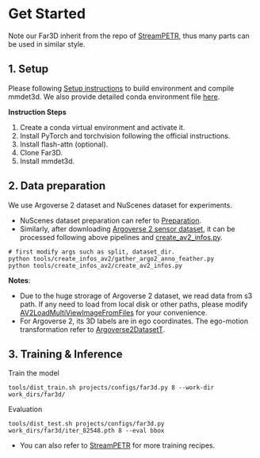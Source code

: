 # Get Started
Note our Far3D inherit from the repo of [StreamPETR](https://github.com/exiawsh/StreamPETR/), thus many parts can be used in similar style. 

## 1. Setup
Please following [Setup instructions](https://github.com/exiawsh/StreamPETR/blob/main/docs/setup.md) to build environment and compile mmdet3d. We also provide detailed conda environment file [here](../py38.yaml).

**Instruction Steps**
1. Create a conda virtual environment and activate it.
2. Install PyTorch and torchvision following the official instructions.
3. Install flash-attn (optional).
4. Clone Far3D.
5. Install mmdet3d.

## 2. Data preparation
We use Argoverse 2 dataset and NuScenes dataset for experiments.
- NuScenes dataset preparation can refer to [Preparation](https://github.com/exiawsh/StreamPETR/blob/main/docs/data_preparation.md).
- Similarly, after downloading [Argoverse 2 sensor dataset](https://www.argoverse.org/av2.html#download-link), it can be processed following above pipelines and [create_av2_infos.py](../tools/create_infos_av2/create_av2_infos.py).
```angular2html
# first modify args such as split, dataset_dir.
python tools/create_infos_av2/gather_argo2_anno_feather.py
python tools/create_infos_av2/create_av2_infos.py
```

**Notes**: 
- Due to the huge strorage of Argoverse 2 dataset, we read data from s3 path. If any need to load from local disk or other paths, please modify [AV2LoadMultiViewImageFromFiles](../projects/mmdet3d_plugin/datasets/pipelines/custom_pipeline.py) for your convenience.
- For Argoverse 2, its 3D labels are in ego coordinates. The ego-motion transformation refer to [Argoverse2DatasetT](projects/mmdet3d_plugin/datasets/argoverse2_dataset_t.py).

## 3. Training & Inference
Train the model
```angular2html
tools/dist_train.sh projects/configs/far3d.py 8 --work-dir work_dirs/far3d/
```
Evaluation
```angular2html
tools/dist_test.sh projects/configs/far3d.py work_dirs/far3d/iter_82548.pth 8 --eval bbox
```
* You can also refer to [StreamPETR](https://github.com/exiawsh/StreamPETR/blob/main/docs/training_inference.md) for more training recipes.
